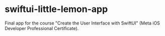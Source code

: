 # swiftui-little-lemon-app
Final app for the course "Create the User Interface with SwiftUI" (Meta iOS Developer Professional Certificate).
